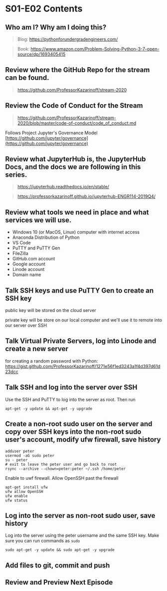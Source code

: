 # S01-E02 Contents

## Who am I? Why am I doing this?

 > Blog: https://pythonforundergradengineers.com/

 > Book: https://www.amazon.com/Problem-Solving-Python-3-7-open-source/dp/1693405415

## Review where the GitHub Repo for the stream can be found.

 > https://github.com/ProfessorKazarinoff/stream-2020

## Review the Code of Conduct for the Stream

 > https://github.com/ProfessorKazarinoff/stream-2020/blob/master/code-of-conduct/code_of_conduct.md

Follows Project Jupyter's Governance Model [https://github.com/jupyter/governance](https://github.com/jupyter/governance)

## Review what JupyterHub is, the JupyterHub Docs, and the docs we are following in this series.

 > https://jupyterhub.readthedocs.io/en/stable/

 > https://professorkazarinoff.github.io/jupyterhub-ENGR114-2019Q4/

## Review what tools we need in place and what services we will use.

 - Windows 10 (or MacOS, Linux) computer with internet access
 - Anaconda Distribution of Python
 - VS Code
 - PuTTY and PuTTY Gen
 - FileZilla
 - GitHub.com account
 - Google account
 - Linode account
 - Domain name

## Talk SSH keys and use PuTTY Gen to create an SSH key

public key will be stored on the cloud server

private key will be store on our local computer and we'll use it to remote into our server over SSH

## Talk Virtual Private Servers, log into Linode and create a new server

for creating a random password with Python: https://gist.github.com/ProfessorKazarinoff/1271e56f1ed3243a1f4d397d61d23dcc

## Talk SSH and log into the server over SSH

Use the SSH and PuTTY to log into the server as root. Then run

```
apt-get -y update && apt-get -y upgrade
```

## Create a non-root sudo user on the server and copy over SSH keys into the non-root sudo user's account, modify ufw firewall, save history

```
adduser peter
usermod -aG sudo peter
su - peter
# exit to leave the peter user and go back to root
rsync --archive --chown=peter:peter ~/.ssh /home/peter
```

Enable to uwf firewall. Allow OpenSSH past the firewall

```
apt-get install ufw
ufw allow OpenSSH
ufw enable
ufw status
```

## Log into the server as non-root sudo user, save history

Log into the server using the peter username and the same SSH key. Make sure you can run commands as ```sudo```

```
sudo apt-get -y update && sudo apt-get -y upgrade
```

## Add files to git, commit and push

## Review and Preview Next Episode
